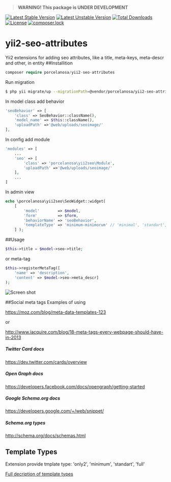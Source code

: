 >**WARNING! This package is UNDER DEVELOPMENT**

[![Latest Stable Version](https://poser.pugx.org/porcelanosa/yii2-seo-attributes/v/stable?format=flat-square)](https://packagist.org/packages/porcelanosa/yii2-seo-attributes)
[![Latest Unstable Version](https://poser.pugx.org/porcelanosa/yii2-seo-attributes/v/unstable?format=flat-square)](https://packagist.org/packages/porcelanosa/yii2-seo-attributes)
[![Total Downloads](https://poser.pugx.org/porcelanosa/yii2-seo-attributes/downloads?format=flat-square)](https://packagist.org/packages/porcelanosa/yii2-seo-attributes)
[![License](https://poser.pugx.org/porcelanosa/yii2-seo-attributes/license?format=flat-square)](https://packagist.org/packages/porcelanosa/yii2-seo-attributes)
[![composer.lock](https://poser.pugx.org/porcelanosa/yii2-seo-attributes/composerlock?format=flat-square)](https://packagist.org/packages/porcelanosa/yii2-seo-attributes)

# yii2-seo-attributes
Yii2 extensions for adding seo attributes, like a  title, meta-keys, meta-descr and other, in entity
##Installition
```php
composer require porcelanosa/yii2-seo-attributes
```
Run migration
```bash
$ php yii migrate/up --migrationPath=@vendor/porcelanosa/yii2-seo-attributes/migrations
```
In model class add behavior 
```php
'seoBehavior' => [
    'class' => SeoBehavior::className(),
    'model_name' => $this::className(),
    'uploadPath' =>'@web/uploads/seoimage/'
],
```
In config add module
```php
'modules' => [
    ...
    'seo' => [
        'class' => 'porcelanosa\yii2seo\Module',
        'uploadPath' =>'@web/uploads/seoimage/'
    ],
    ...
]
```

In admin view
```php
echo \porcelanosa\yii2seo\SeoWidget::widget(
    [
        'model'        => $model,
        'form'         => $form,
        'behaviorName' => 'seoBehavior',
        'templateType' => 'minimum-minimorum' // 'minimal', 'standart', 'full'
    ] );
```
##Usage

```php
$this->title = $model->seo->title;
```

or meta-tag

```php
$this->registerMetaTag([
    'name' => 'description',
    'content' => $model->seo->meta_descr]
);
```
![Screen shot](https://d1ro8r1rbfn3jf.cloudfront.net/ms_98568/gDS5xprqnmn1SeTdzsQgNSMkNHVaQ6/Developer%2BTools%2B-%2Bhttp___plex.local_admin_cats_update_1%2B2016-07-17%2B17.51.35.jpg)

##Social meta tags
Examples of using

https://moz.com/blog/meta-data-templates-123

or

http://www.iacquire.com/blog/18-meta-tags-every-webpage-should-have-in-2013

##### Twitter Card docs
https://dev.twitter.com/cards/overview

##### Open Graph docs
https://developers.facebook.com/docs/opengraph/getting-started

##### Google Schema.org docs
https://developers.google.com/+/web/snippet/

##### Schema.org types
http://schema.org/docs/schemas.html

## Template Types

Extension provide tmplate type: 'only2', 'minimum', 'standart', 'full'

[Full decription of template types](template-types.md)
